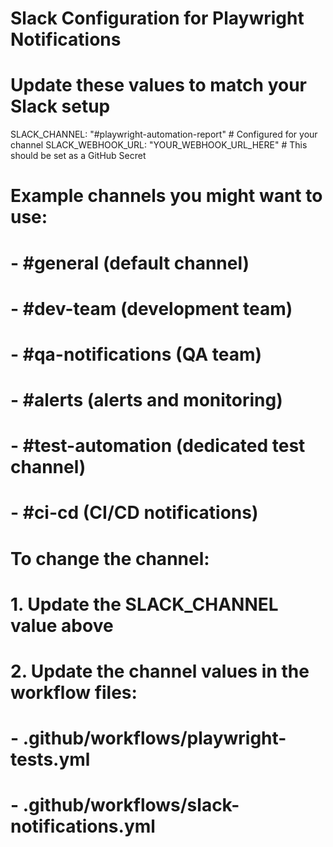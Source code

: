 # Slack Configuration for Playwright Notifications
# Update these values to match your Slack setup

SLACK_CHANNEL: "#playwright-automation-report"  # Configured for your channel
SLACK_WEBHOOK_URL: "YOUR_WEBHOOK_URL_HERE"  # This should be set as a GitHub Secret

# Example channels you might want to use:
# - #general (default channel)
# - #dev-team (development team)
# - #qa-notifications (QA team)
# - #alerts (alerts and monitoring)
# - #test-automation (dedicated test channel)
# - #ci-cd (CI/CD notifications)

# To change the channel:
# 1. Update the SLACK_CHANNEL value above
# 2. Update the channel values in the workflow files:
#    - .github/workflows/playwright-tests.yml
#    - .github/workflows/slack-notifications.yml
